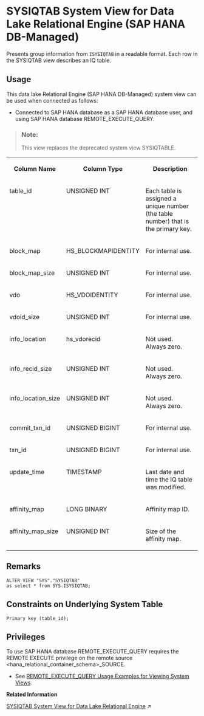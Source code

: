 <!-- loioa36fd876b1164cdb8100fe41c2b8fd61 -->

# SYSIQTAB System View for Data Lake Relational Engine \(SAP HANA DB-Managed\)

Presents group information from `ISYSIQTAB` in a readable format. Each row in the SYSIQTAB view describes an IQ table.



## Usage

This data lake Relational Engine \(SAP HANA DB-Managed\) system view can be used when connected as follows:

-   Connected to SAP HANA database as a SAP HANA database user, and using SAP HANA database REMOTE\_EXECUTE\_QUERY.




> ### Note:  
> This view replaces the deprecated system view SYSIQTABLE.


<table>
<tr>
<th valign="top" rowspan="1">

Column Name

</th>
<th valign="top" rowspan="1">

Column Type

</th>
<th valign="top" rowspan="1">

Description

</th>
</tr>
<tr>
<td valign="top" rowspan="1">

table\_id

</td>
<td valign="top" rowspan="1">

UNSIGNED INT

</td>
<td valign="top" rowspan="1">

Each table is assigned a unique number \(the table number\) that is the primary key.

</td>
</tr>
<tr>
<td valign="top" rowspan="1">

block\_map

</td>
<td valign="top" rowspan="1">

HS\_BLOCKMAPIDENTITY

</td>
<td valign="top" rowspan="1">

For internal use.

</td>
</tr>
<tr>
<td valign="top" rowspan="1">

block\_map\_size

</td>
<td valign="top" rowspan="1">

UNSIGNED INT

</td>
<td valign="top" rowspan="1">

For internal use.

</td>
</tr>
<tr>
<td valign="top" rowspan="1">

vdo

</td>
<td valign="top" rowspan="1">

HS\_VDOIDENTITY

</td>
<td valign="top" rowspan="1">

For internal use.

</td>
</tr>
<tr>
<td valign="top" rowspan="1">

vdoid\_size

</td>
<td valign="top" rowspan="1">

UNSIGNED INT

</td>
<td valign="top" rowspan="1">

For internal use.

</td>
</tr>
<tr>
<td valign="top" rowspan="1">

info\_location

</td>
<td valign="top" rowspan="1">

hs\_vdorecid

</td>
<td valign="top" rowspan="1">

Not used. Always zero.

</td>
</tr>
<tr>
<td valign="top" rowspan="1">

info\_recid\_size

</td>
<td valign="top" rowspan="1">

UNSIGNED INT

</td>
<td valign="top" rowspan="1">

Not used. Always zero.

</td>
</tr>
<tr>
<td valign="top" rowspan="1">

info\_location\_size

</td>
<td valign="top" rowspan="1">

UNSIGNED INT

</td>
<td valign="top" rowspan="1">

Not used. Always zero.

</td>
</tr>
<tr>
<td valign="top" rowspan="1">

commit\_txn\_id

</td>
<td valign="top" rowspan="1">

UNSIGNED BIGINT

</td>
<td valign="top" rowspan="1">

For internal use.

</td>
</tr>
<tr>
<td valign="top" rowspan="1">

txn\_id

</td>
<td valign="top" rowspan="1">

UNSIGNED BIGINT

</td>
<td valign="top" rowspan="1">

For internal use.

</td>
</tr>
<tr>
<td valign="top" rowspan="1">

update\_time

</td>
<td valign="top" rowspan="1">

TIMESTAMP

</td>
<td valign="top" rowspan="1">

Last date and time the IQ table was modified.

</td>
</tr>
<tr>
<td valign="top">

affinity\_map

</td>
<td valign="top">

LONG BINARY

</td>
<td valign="top">

Affinity map ID.

</td>
</tr>
<tr>
<td valign="top">

affinity\_map\_size

</td>
<td valign="top" rowspan="1">

UNSIGNED INT

</td>
<td valign="top">

Size of the affinity map.

</td>
</tr>
</table>



<a name="loioa36fd876b1164cdb8100fe41c2b8fd61__section_krt_4tj_wrb"/>

## Remarks

```
ALTER VIEW "SYS"."SYSIQTAB"
as select * from SYS.ISYSIQTAB;
```



<a name="loioa36fd876b1164cdb8100fe41c2b8fd61__section_i2w_ptj_wrb"/>

## Constraints on Underlying System Table

```
Primary key (table_id);
```



<a name="loioa36fd876b1164cdb8100fe41c2b8fd61__section_gj1_wy1_4yb"/>

## Privileges

To use SAP HANA database REMOTE\_EXECUTE\_QUERY requires the REMOTE EXECUTE privilege on the remote source <hana\_relational\_container\_schema\>\_SOURCE.

-   See [REMOTE\_EXECUTE\_QUERY Usage Examples for Viewing System Views](https://help.sap.com/docs/SAP_HANA_DATA_LAKE/a898e08b84f21015969fa437e89860c8/ada51c0074354a5f99b60c14cffb653c.html).

**Related Information**  


[SYSIQTAB System View for Data Lake Relational Engine](https://help.sap.com/viewer/19b3964099384f178ad08f2d348232a9/2024_3_QRC/en-US/a5d13c7c84f21015b250b3f01079ca24.html "Presents group information from ISYSIQTAB in a readable format. Each row in the SYSIQTAB view describes an IQ table.") :arrow_upper_right:

